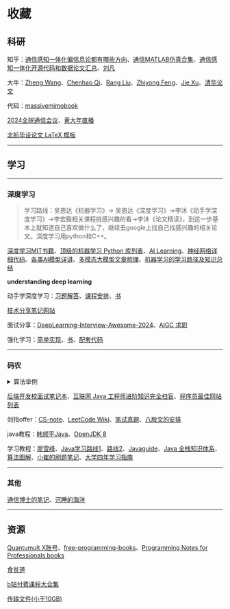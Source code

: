 # 收藏

## 科研

知乎：[通信感知一体化偏信息论都有哪些方向](https://www.zhihu.com/question/3203612397/answer/24797391704?utm_medium=social&utm_psn=1864672369928433667&utm_source=ZHShareTargetIDMore)、[通信MATLAB仿真合集](https://zhuanlan.zhihu.com/p/385096476)、[通信感知一体化开源代码和数据论文汇总](https://zhuanlan.zhihu.com/p/651958439)、[刘凡](https://www.zhihu.com/people/lf92)

大牛：[Zheng Wang](https://seu-zheng-wang.github.io/)、[Chenhao Qi](https://signal.seu.edu.cn/multimedia/chenhao/main.psp#anchor=block_34418)、[Rang Liu](https://rangliu0706.github.io/)、[Zhiyong Feng](https://ieeexplore.ieee.org/author/37536937000)、[Jie Xu](https://scholar.google.com/citations?hl=en&user=HPUG2jwAAAAJ&view_op=list_works&sortby=pubdate)、[清华论文](https://oa.ee.tsinghua.edu.cn/dailinglong/publications/publications.html)

代码：[massivemimobook](https://github.com/emilbjornson/massivemimobook)

[2024全球通信会议](https://edas.info/p31420#top)、[黄大年直播](https://www.chaspark.com/#/s/202306091530)

[北航毕设论文 LaTeX 模板](https://github.com/BHOSC/BUAAthesis)

---

## 学习

---

### 深度学习

> 学习路线：吴恩达《机器学习》-> 吴恩达《深度学习》->李沐《动手学深度学习》->李宏毅相关课程挑感兴趣的看->李沐《论文精读》，到这一步基本上就知道自己喜欢做什么了，继续去google上找自己找感兴趣的相关论文。深度学习用python和C++。

[深度学习MIT书籍](https://www.deeplearningbook.org/)、[顶级的机器学习 Python 库列表](https://github.com/ml-tooling/best-of-ml-python)、[AI Learning](https://ailearning.apachecn.org/#1text-classification)、[神经网络详细代码](https://nn.labml.ai/zh/)、[各类AI模型详讲](https://colah.github.io/)、[多模态大模型文章梳理](https://zhuanlan.zhihu.com/p/677768053)、[机器学习的学习路径及知识总结](https://github.com/loveunk/machine-learning-deep-learning-notes)

**understanding deep learning**

动手学深度学习：[习题解答](https://datawhalechina.github.io/d2l-ai-solutions-manual/#/ch04/ch04)、[课程安排](https://courses.d2l.ai/zh-v2/)、[书](https://zh-v2.d2l.ai/)

[技术分享笔记网站](https://www.sharetechnote.com/)

面试分享：[DeepLearning-Interview-Awesome-2024](https://github.com/315386775/DeepLearing-Interview-Awesome-2024)、[AIGC 求职](https://github.com/EmbraceAGI/AIGC_Interview)

强化学习：[简单实现](https://github.com/FareedKhan-dev/all-rl-algorithms)、[书](https://datawhalechina.github.io/easy-rl/#/)、[配套代码](https://github.com/datawhalechina/easy-rl)



---

### 码农

<details>
  <summary>算法举例</summary>
  <p>冒泡排序，选择排序，插入排序，快速排序，堆排序，归并排序，希尔排序，桶排序，基数排序 新年帮您排忧解难。
  <p>有向图，无向图，有环图，无环图，完全图，稠密图，稀疏图，拓扑图，二分图，平面图 祝您新年宏图大展。
  <p>
  最长路，最短路，单源路径，所有节点对路径，tarjan，点分治，边分治 祝您新年路路通畅。
  <p>
  基环树，二叉树，三叉树，红黑树，最短路树，van Emde Boas树，最小生成树祝您新年好运枝繁叶茂。
  <p>
  最大流，费用流，标准输入流，标准输出流，文件输入流，文件输出流祝您新年顺顺流流。
  <p>
  线性动规，区间动规，坐标动规，背包动规，树型动规，玄学动规为您的新年规划精彩。
  <p>
  散列表，哈希表，邻接表，双向链表，循环链表，暴力打表帮您在新年表达欣喜。
  <p>
  区间DP，树形DP，状压DP，数位DP，概率DP，插头DP，动态DP，分数规划，线性规划，教你规划人生；
  <p>
  线段树，平衡树，划分树，归并树，k-d树，主席树，树套树，替罪羊树，珂朵莉树，让你树名立威。
  <p>
  BFS，DFS，A*，IDA*，记忆化，使你在大千世界里寻找幸福；
  <p>
  Bellman-Ford，Johnson，Floyd，Dijkstra，SPFA，祝您速速功成；
  <p>
  拉格朗日插值，高斯消元，约当消元，多项式快速插值，帮你拨云见雾；
  <p>
  hash，kmp，trie，manacher为您 串 起美好的一年；
  <p>
  AC自动机，后缀自动机，回文自动机，有限状态自动机，助您理清头绪。
  <p>
  RMQ，LCA，树剖，LCT 祝您节节高升。
  <p>
  FFT，NTT 祝您乘风直上。
  <p>
  埃氏筛，线性筛，杜教筛，Min_25 筛 帮您筛去一切不顺心。
  <p>
  快速幂，exgcd，BSGS，crt，lucas 祝您年年有余。
  <p>
  O(1), O(log n), O(n), O(nlog n), O(n^2), O(n^3), O(2^n), O(n!)祝大家新年渐进步步高。
</details>


[后端开发校面试笔记本](https://github.com/wolverinn/Waking-Up)、[互联网 Java 工程师进阶知识完全扫盲](https://github.com/doocs/advanced-java)、[程序员最佳网站列表](https://github.com/sdmg15/Best-websites-a-programmer-should-visit)

剑指offer：[CS-note](https://github.com/CyC2018/CS-Notes)、[LeetCode Wiki](https://doocs.github.io/leetcode/)、[笔试真题](https://kamacoder.com/contest.php)、[八股文的安排](https://mp.weixin.qq.com/s/7xNVqCBIpqL6THUSDoIRyw)

java教程：[韩顺平Java](https://github.com/timerring/backend-tutorial/tree/main)、[OpenJDK 8](https://devdocs.io/openjdk~8/)

学习教程：[廖雪峰](https://liaoxuefeng.com/)、[Java学习路线1](https://javabetter.cn/xuexiluxian/java/yitiaolong.html)、[路线2](https://thinkingme.github.io/coding-road/home.html)、[Javaguide](https://javaguide.cn/)、[Java 全栈知识体系](https://pdai.tech/)、[算法图解](https://www.hello-algo.com/)、[小崔的刷题笔记](https://vernon97-io.gitbook.io/untitled)、[大学四年学习指南](https://books.halfrost.com/leetcode/)



---

### 其他

[通信博士的笔记](https://zlearning.netlify.app/)、[沉睡的海洋](https://sleepyocean.github.io/)

---

## 资源

[Quantumult X账号](https://shenhouyun.com/QuantumultX/)、[free-programming-books](https://ebookfoundation.github.io/free-programming-books/)、[Programming Notes for Professionals books](https://book.goalkicker.com/)

[食贫道](https://www.alipan.com/s/C8DFhqR3ueW/folder/65ac32ca0bff99a1cf4b4c2ca67a3bf857437eda)

[b站付费课程大合集](https://bbs.alipansou.com/d/39134-b%E7%AB%99%E4%BB%98%E8%B4%B9%E8%AF%BE%E7%A8%8B%E5%A4%A7%E5%90%88%E9%9B%86)

[传输文件(小于10GB)](https://ydray.com/en/)
